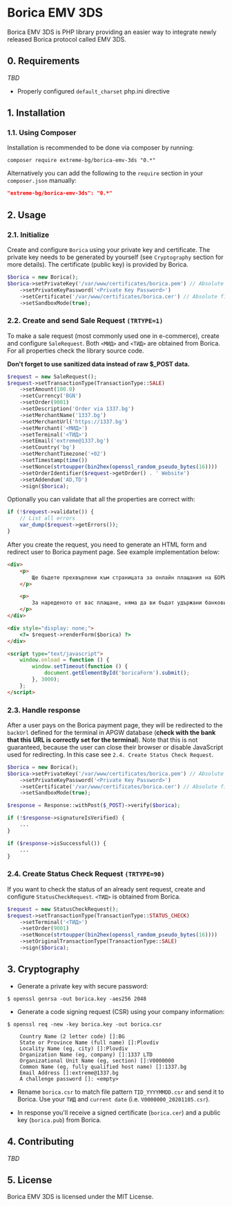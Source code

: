 # Borica EMV 3DS

Borica EMV 3DS is PHP library providing an easier way to integrate newly released Borica protocol called EMV 3DS.

## 0. Requirements

*TBD*

* Properly configured `default_charset` php.ini directive

## 1. Installation

### 1.1. Using Composer

Installation is recommended to be done via composer by running:

```shell
composer require extreme-bg/borica-emv-3ds "0.*"
```

Alternatively you can add the following to the `require` section in your `composer.json` manually:

```json
"extreme-bg/borica-emv-3ds": "0.*"
```

## 2. Usage

### 2.1. Initialize

Create and configure `Borica` using your private key and certificate. The private key needs to be generated  by yourself (see `Cryptography` section for more details). The certificate (public key) is provided by Borica.

```php
$borica = new Borica();
$borica->setPrivateKey('/var/www/certificates/borica.pem') // Absolute file path
    ->setPrivateKeyPassword('<Private Key Password>')
    ->setCertificate('/var/www/certificates/borica.cer') // Absolute file path
    ->setSandboxMode(true);
```

### 2.2. Create and send Sale Request `(TRTYPE=1)`

To make a sale request (most commonly used one in e-commerce), create and configure `SaleRequest`. Both `<МИД>` and `<ТИД>` are obtained from Borica. For all properties check the library source code.

**Don't forget to use sanitized data instead of raw $_POST data.**

```php
$request = new SaleRequest();
$request->setTransactionType(TransactionType::SALE)
    ->setAmount(100.0)
    ->setCurrency('BGN')
    ->setOrder(9001)
    ->setDescription('Order via 1337.bg')
    ->setMerchantName('1337.bg')
    ->setMerchantUrl('https://1337.bg')
    ->setMerchant('<МИД>')
    ->setTerminal('<ТИД>')
    ->setEmail('extreme@1337.bg')
    ->setCountry('bg')
    ->setMerchantTimezone('+02')
    ->setTimestamp(time())
    ->setNonce(strtoupper(bin2hex(openssl_random_pseudo_bytes(16))))
    ->setOrderIdentifier($request->getOrder() . ' Website')
    ->setAddendum('AD,TD')
    ->sign($borica);
```

Optionally you can validate that all the properties are correct with:

```php
if (!$request->validate()) {
    // List all errors
    var_dump($request->getErrors());
}
```

After you create the request, you need to generate an HTML form and redirect user to Borica payment page. See example implementation below:

```html
<div>
    <p>
        Ще бъдете прехвърлени към страницата за онлайн плащания на БОРИКА през защитена (SSL) връзка.
    </p>

    <p>
        За нареденото от вас плащане, няма да ви бъдат удържани банкови такси.
    </p>
</div>

<div style="display: none;">
    <?= $request->renderForm($borica) ?>
</div>

<script type="text/javascript">
    window.onload = function () {
        window.setTimeout(function () {
            document.getElementById('boricaForm').submit();
        }, 3000);
    };
</script>
```

### 2.3. Handle response

After a user pays on the Borica payment page, they will be redirected to the `backUrl` defined for the terminal in APGW database (**check with the bank that this URL is correctly set for the terminal**). Note that this is not guaranteed, because the user can close their browser or disable JavaScript used for redirecting. In this case see `2.4. Create Status Check Request`.

```php
$borica = new Borica();
$borica->setPrivateKey('/var/www/certificates/borica.pem') // Absolute file path
    ->setPrivateKeyPassword('<Private Key Password>')
    ->setCertificate('/var/www/certificates/borica.cer') // Absolute file path
    ->setSandboxMode(true);

$response = Response::withPost($_POST)->verify($borica);

if (!$response->signatureIsVerified) {
    ...
}

if ($response->isSuccessful()) {
    ...
}
```

### 2.4. Create Status Check Request `(TRTYPE=90)`

If you want to check the status of an already sent request, create and configure `StatusCheckRequest`. `<ТИД>` is obtained from Borica.

```php
$request = new StatusCheckRequest();
$request->setTransactionType(TransactionType::STATUS_CHECK)
    ->setTerminal('<ТИД>')
    ->setOrder(9001)
    ->setNonce(strtoupper(bin2hex(openssl_random_pseudo_bytes(16))))
    ->setOriginalTransactionType(TransactionType::SALE)
    ->sign($borica);
```

## 3. Cryptography

- Generate a private key with secure password:

```shell
$ openssl genrsa -out borica.key -aes256 2048
```

- Generate a code signing request (CSR) using your company information:

```shell
$ openssl req -new -key borica.key -out borica.csr

	Country Name (2 letter code) []:BG
	State or Province Name (full name) []:Plovdiv
	Locality Name (eg, city) []:Plovdiv
	Organization Name (eg, company) []:1337 LTD
	Organizational Unit Name (eg, section) []:V0000000
	Common Name (eg, fully qualified host name) []:1337.bg
	Email Address []:extreme@1337.bg
	A challenge password []: <empty>
```

- Rename `borica.csr` to match file pattern `TID_YYYYMMDD.csr` and send it to Borica. Use your `ТИД` and `current date` (i.e. `V0000000_20201105.csr`).

- In response you'll receive a signed certificate (`borica.cer`) and a public key (`borica.pub`) from Borica.

## 4. Contributing

*TBD*

## 5. License

Borica EMV 3DS is licensed under the MIT License.